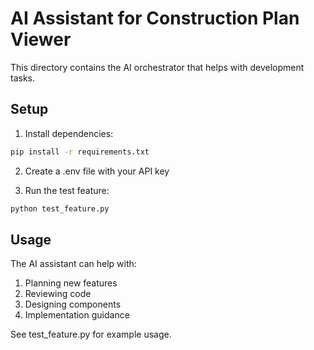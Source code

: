 # AI Assistant for Construction Plan Viewer

This directory contains the AI orchestrator that helps with development tasks.

## Setup

1. Install dependencies:
```bash
pip install -r requirements.txt
```

2. Create a .env file with your API key

3. Run the test feature:
```bash
python test_feature.py
```

## Usage

The AI assistant can help with:
1. Planning new features
2. Reviewing code
3. Designing components
4. Implementation guidance

See test_feature.py for example usage.